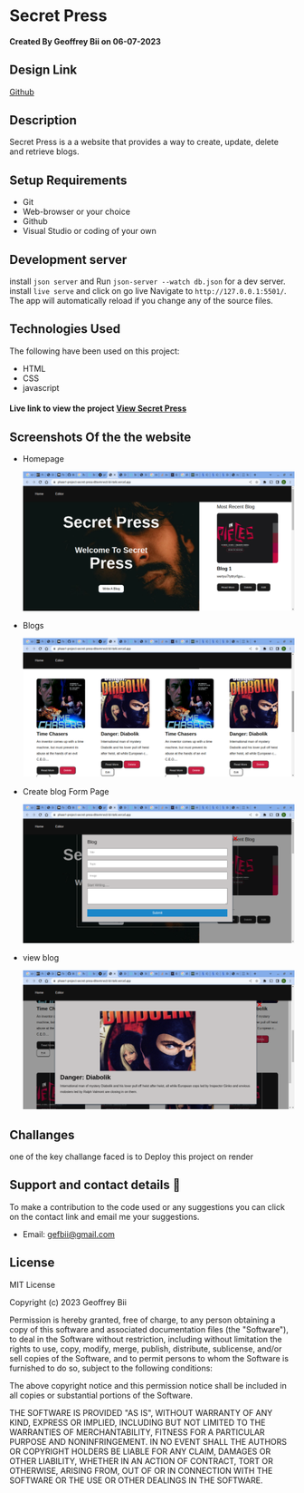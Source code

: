 # Secret Press

#### Created By Geoffrey Bii on 06-07-2023

## Design Link

[Github](https://github.com/Bii-teki/phase1-project-secret-press)

## Description

Secret Press is a a website that provides a way to create, update, delete and retrieve blogs. 

## Setup Requirements

- Git
- Web-browser or your choice
- Github
- Visual Studio or coding of your own

## Development server

install `json server` and Run `json-server --watch db.json` for a dev server. install `live serve` and click on go live Navigate to `http://127.0.0.1:5501/`. The app will automatically reload if you change any of the source files.


## Technologies Used

The following have been used on this project:

- HTML
- CSS
- javascript



#### Live link to view the project <a href="https://phase1-project-secret-press-d0svmrws5-bii-teki.vercel.app/">View Secret Press</a>



## Screenshots Of the the website

- Homepage

  <img src="./images/home.png" alt="screenshot" />

- Blogs

  <img src="./images/blogs.png" alt="screenshot" />

- Create blog Form Page

  <img src="./images/upload.png" alt="screenshot" />

- view blog

  <img src="./images/view.png" alt="screenshot" />



## Challanges

one of the key challange faced is to Deploy this project on render

## Support and contact details 🙂

To make a contribution to the code used or any suggestions you can click on the contact link and email me your suggestions.

- Email: gefbii@gmail.com

## License
MIT License

Copyright (c) 2023 Geoffrey Bii

Permission is hereby granted, free of charge, to any person obtaining a copy
of this software and associated documentation files (the "Software"), to deal
in the Software without restriction, including without limitation the rights
to use, copy, modify, merge, publish, distribute, sublicense, and/or sell
copies of the Software, and to permit persons to whom the Software is
furnished to do so, subject to the following conditions:

The above copyright notice and this permission notice shall be included in all
copies or substantial portions of the Software.

THE SOFTWARE IS PROVIDED "AS IS", WITHOUT WARRANTY OF ANY KIND, EXPRESS OR
IMPLIED, INCLUDING BUT NOT LIMITED TO THE WARRANTIES OF MERCHANTABILITY,
FITNESS FOR A PARTICULAR PURPOSE AND NONINFRINGEMENT. IN NO EVENT SHALL THE
AUTHORS OR COPYRIGHT HOLDERS BE LIABLE FOR ANY CLAIM, DAMAGES OR OTHER
LIABILITY, WHETHER IN AN ACTION OF CONTRACT, TORT OR OTHERWISE, ARISING FROM,
OUT OF OR IN CONNECTION WITH THE SOFTWARE OR THE USE OR OTHER DEALINGS IN THE
SOFTWARE.
